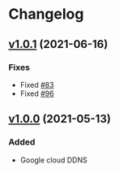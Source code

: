 # Changelog

## [v1.0.1](https://github.com/play-iot/iot-vpn/tree/vpnddns/v1.0.1) (2021-06-16)

### Fixes

- Fixed [#83](https://github.com/play-iot/iot-vpn/issues/83)
- Fixed [#96](https://github.com/play-iot/iot-vpn/issues/96)

## [v1.0.0](https://github.com/play-iot/iot-vpn/tree/vpnddns/v1.0.0) (2021-05-13)

### Added
- Google cloud DDNS
